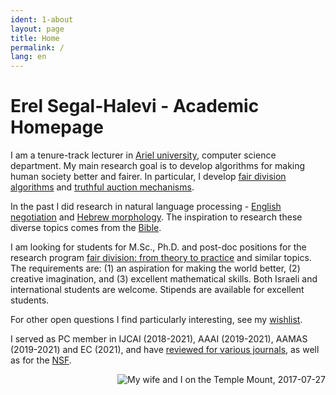 ```yaml
---
ident: 1-about
layout: page
title: Home
permalink: /
lang: en
---
```

# Erel Segal-Halevi - Academic Homepage

I am a tenure-track lecturer in [Ariel university][arielcs], computer science department. 
My main research goal is to develop algorithms for making human society better and fairer. In particular, I develop [fair division algorithms][1] and [truthful auction mechanisms][2]. 

In the past I did research in natural language processing - [English negotiation][4] and [Hebrew morphology][5]. 
The inspiration to research these diverse topics comes from the [Bible][7].

I am looking for students for M.Sc., Ph.D. and post-doc positions for the research program [fair division: from theory to practice][research] and similar topics. The requirements are: (1) an aspiration for making the world better, (2) creative imagination, and (3) excellent mathematical skills. Both Israeli and international students are welcome.
Stipends are available for excellent students.

For other open questions I find particularly interesting, see my [wishlist][8].

I served as PC member in IJCAI (2018-2021), AAAI (2019-2021), AAMAS (2019-2021) and EC (2021), and  have [reviewed for various journals](https://publons.com/researcher/517277/erel-segal-halevi/peer-review/), as well as for the [NSF](https://www.nsf.org/).

<p style='display:none'>
In addition to research, I have many years of experience [programming in various languages][6].
</p>

<p style="text-align: right;">
<img src='/images/temple_mount_20170727_012.jpg' alt='My wife and I on the Temple Mount, 2017-07-27'/>
</p>

[1]: {{site.baseurl}}/topics/{{page.lang}}/fairness
[2]: {{site.baseurl}}/topics/{{page.lang}}/auctions
[3]: {{site.baseurl}}/topics/{{page.lang}}/repeatedgames
[4]: {{site.baseurl}}/topics/{{page.lang}}/negochat
[5]: {{site.baseurl}}/topics/{{page.lang}}/hebnlp
[6]: {{site.baseurl}}/pages/{{page.lang}}/code
[7]: {{site.baseurl}}/topics/{{page.lang}}/tnk
[8]: {{site.baseurl}}/pages/{{page.lang}}/wishlist
[research]: {{site.baseurl}}/papers/ResearchProgram-ISF-712-20.pdf
[ya]: https://sites.google.com/site/aumannbiu/
[ah]: http://u.cs.biu.ac.il/~avinatan/
[phd]: {{site.baseurl}}/papers/Erel-Segal-Halevi-PhD-Thesis.pdf
[biucs]: http://cs.biu.ac.il/
[arielcs]: http://www.ariel.ac.il/cs/en/
[ratio]: http://www.ratio.huji.ac.il/
